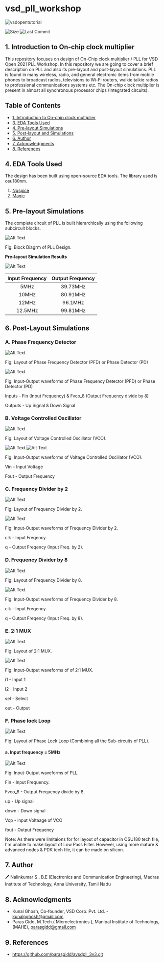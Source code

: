 # vsd_pll_workshop

![vsdopentutorial](https://user-images.githubusercontent.com/80625515/137896513-0cc9dace-0454-43a7-be28-a6ce883cf631.png)

![Size](https://img.shields.io/github/repo-size/Nalinkumar2002/vsd_pll_workshop?color=red)
![Last Commit](https://img.shields.io/github/last-commit/Nalinkumar2002/vsd_pll_workshop?color=green)


## 1. Introduction to On-chip clock multiplier

 This repository focuses on design of On-Chip clock multiplier / PLL for VSD Open 2021 PLL Workshop.
 In this repository we are going to cover a brief description on PLL and also its pre-layout and post-layout simulations. 
 PLL is found in many wireless, radio, and general electronic items from mobile phones to broadcast radios, televisions to Wi-Fi routers, walkie talkie radios to professional   communications systems etc.
The On-chip clock multiplier is present in almost all synchronous processor chips (Integrated circuits).



## Table of Contents
- [1. Introduction to On-chip clock multiplier](#1-introduction-to-On-chip-clock-multiplier)
- [3. EDA Tools Used](#3-eda-tools-used)
- [4. Pre-layout Simulations](#4-Pre-layout-Simulations)
- [5. Post-layout and Simulations](#5-Post-Layout-Simulations)
- [6. Author](#6-Author)
- [7. Acknowledgments](#7-acknowledgments)
- [8. References](#8-References)


## 4. EDA Tools Used 
The design has been built using open-source EDA tools. The library used is osu180nm. 

1. [Ngspice](http://ngspice.sourceforge.net/download.html)
2. [Magic](http://opencircuitdesign.com/magic/)

## 5. Pre-layout Simulations
The complete circuit of PLL is built hierarchically using the following subcircuit blocks.

</p>

![Alt Text](Images/blockdiagram.jpg)

</p>

Fig: Block Diagrm of PLL Design.

</p>

</p>


</p>
</p>

**Pre-layout Simulation Results**

</p>

![Alt Text](Images/prelayout_pll.png)

</p>

| Input Frequency | Output Frequency |
| :---:  | :-: |
|5MHz|39.73MHz|
|10MHz|80.91MHz|
|12MHz|96.1MHz|
|12.5MHz|99.81MHz|

## 6. Post-Layout Simulations 

### A. Phase Frequency Detector
![Alt Text](Images/pfd.png)

</p>

Fig: Layout of Phase Frequency Detector (PFD) or Phase Detector (PD)

</p>
</p>

![Alt Text](Images/postlayout_pfd.png)

</p>

Fig: Input-Output waveforms of Phase Frequency Detector (PFD) or Phase Detector (PD) </p>
     Inputs - Fin (Input Frequency) &
              Fvco_8 (Output Frequency divide by 8) </p> </p>
     Outputs - Up Signal &
               Down Signal         </p>

</p>
</p>

### B. Voltage Controlled Oscillator
![Alt Text](Images/vco101.png)


</p>

Fig: Layout of Voltage Controlled Oscillator (VCO).

</p>

</p>

![Alt Text](Images/postlayout_vco_in.png)
![Alt Text](Images/postlayout_vco_out.png)

</p>

Fig: Input-Output waveforms of Voltage Controlled Oscillator (VCO). </p>
Vin - Input Voltage </p>
Fout - Output Frequency

</p>

</p>

### C. Frequency Divider by 2
![Alt Text](Images/freqdiv2.png)

</p>

Fig: Layout of Frequency Divider by 2. </p> 
</p>


![Alt Text](Images/postlayout_freq_div_2.png)

</p>

Fig: Input-Output waveforms of Frequency Divider by 2. </p>
clk - Input Freqency. </p>
q - Output Freqency (Input Freq. by 2). </p>

</p>

### D. Frequency Divider by 8
![Alt Text](Images/freqdiv8.png)

</p>
</p>

Fig: Layout of Frequency Divider by 8. </p> 
</p>


![Alt Text](Images/postlayout_freq_div_8.png)

</p>

Fig: Input-Output waveforms of Frequency Divider by 8. </p>
clk - Input Freqency. </p>
q - Output Freqency (Input Freq. by 8). </p>

</p>

### E. 2:1 MUX
![Alt Text](Images/mux21.png)

</p>
Fig: Layout of 2:1 MUX. </p> 
</p>

![Alt Text](Images/postlayout_mux.png)

</p>
Fig: Input-Output waveforms of of 2:1 MUX. </p> 
i1 - Input 1 </p> 
i2 - Input 2 </p> 
sel - Select </p> 
out - Output </p> 
</p>

### F. Phase lock Loop 
</p>

![Alt Text](Images/PLLv3.png)

</p>
</p>
Fig: Layout of Phase Lock Loop (Combining all the Sub-circuits of PLL). </p> 
</p>

#### a. Input frequency = 5MHz

</p>

![Alt Text](Images/postlayout_pll.png)

</p>
</p>
Fig: Input-Output waveforms of PLL. </p> 
Fin - Input Frequency. </p> 
Fvco_8 - Output Frequency divide by 8. </p> 
up - Up signal </p> 
down - Down signal </p> 
Vcp - Input Voltaage of VCO  </p> 
fout - Output Frequency </p> 
</p>



Note: As there were limitaions for for layout of capacitor in OSU180 tech file, I'm unable to make layout of Low Pass Filter.
However, using more mature & advanced nodes & PDK tech file, it can be made on silicon. 



## 7. Author

🖊️ Nalinkumar S , B.E (Electronics and Communication Engineering), Madras Institute of Technology, Anna University, Tamil Nadu 

## 8. Acknowledgments

 - Kunal Ghosh, Co-founder, VSD Corp. Pvt. Ltd. - kunalpghosh@gmail.com
 - Paras Gidd, M.Tech.( Microelectronics ), Manipal Institute of Technology,(MAHE), parasgidd@gmail.com

## 9. References

- https://github.com/parasgidd/avsdpll_3v3.git


